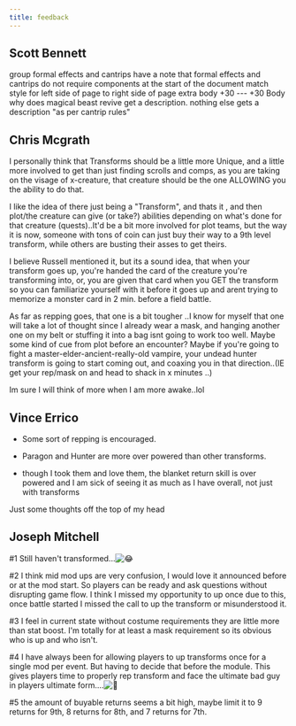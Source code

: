 ```yaml
---
title: feedback
---
```


## Scott Bennett

group formal effects and cantrips
have a note that formal effects and cantrips do not require components at the start of the document
match style for left side of page to right side of page
    extra body +30    --- +30 Body
why does magical beast revive get a description. nothing else gets a description
"as per cantrip rules" 



## Chris Mcgrath

I personally think that Transforms should be a little more Unique, and a little more involved to get than just finding scrolls and comps, as you are taking on the visage of x-creature, that creature should be the one ALLOWING you the ability to do that.

I like the idea of there just being a "Transform", and thats it , and then plot/the creature can give (or take?) abilities depending on what's done for that creature (quests)..It'd be a bit more involved for plot teams, but the way it is now, someone with tons of coin can just buy their way to a 9th level transform, while others are busting their asses to get theirs.

I believe Russell mentioned it, but its a sound idea, that when your transform goes up, you're handed the card of the creature you're transforming into, or, you are given that card when you GET the transform so you can familiarize yourself with it before it goes up and arent trying to memorize a monster card in 2 min. before a field battle.

As far as repping goes, that one is a bit tougher ..I know for myself that one will take a lot of thought since I already wear a mask, and hanging another one on my belt or stuffing it into a bag isnt going to work too well. Maybe some kind of cue from plot before an encounter? Maybe if you're going to fight a master-elder-ancient-really-old vampire, your undead hunter transform is going to start coming out, and coaxing you in that direction..(IE get your rep/mask on and head to shack in x minutes ..)

Im sure I will think of more when I am more awake..lol

## Vince Errico

- Some sort of repping is encouraged.

- Paragon and Hunter are more over powered than other transforms.

 - though I took them and love them, the blanket return skill is over powered and I am sick of seeing it as much as I have overall, not just with transforms

Just some thoughts off the top of my head

## Joseph Mitchell

\#1 Still haven't transformed...![😂](https://static.xx.fbcdn.net/images/emoji.php/v9/t6f/2/16/1f602.png)

\#2 I think mid mod ups are very confusion, I would love it announced before or at the mod start. So players can be ready and ask questions without disrupting game flow. I think I missed my opportunity to up once due to this, once battle started I missed the call to up the transform or misunderstood it.

\#3 I feel in current state without costume requirements they are little more than stat boost. I'm totally for at least a mask requirement so its obvious who is up and who isn't.

\#4 I have always been for allowing players to up transforms once for a single mod per event. But having to decide that before the module. This gives players time to properly rep transform and face the ultimate bad guy in players ultimate form....![🤣](https://static.xx.fbcdn.net/images/emoji.php/v9/tf1/2/16/1f923.png)

\#5 the amount of buyable returns seems a bit high, maybe limit it to 9 returns for 9th, 8 returns for 8th, and 7 returns for 7th.